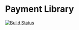 # Payment Library

[![Build Status](https://travis-ci.com/apple-x-co/php-payment-lib.svg?branch=master)](https://travis-ci.com/apple-x-co/php-payment-lib)
